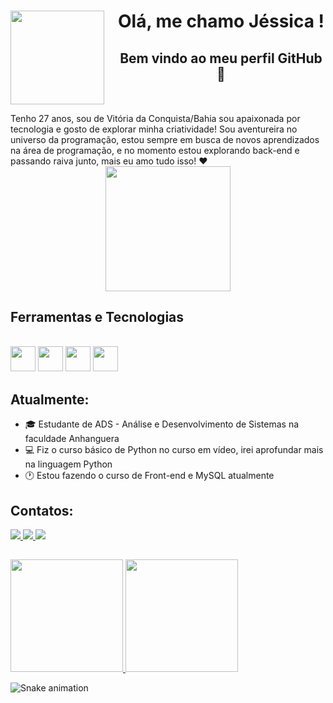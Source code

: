 <div align="center">
  <img align="left" src="https://i.imgur.com/taVNzzc.png" width="150" style="margin-right: 20px; margin-bottom: -50px"/>
  
  <h1>Olá, me chamo Jéssica !</h1>
  <h2>Bem vindo ao meu perfil GitHub 👋</h2>
</div>

<div style="margin-top: 50px">
Tenho 27 anos, sou de Vitória da Conquista/Bahia sou apaixonada por tecnologia e gosto de explorar minha criatividade! Sou aventureira no universo da programação, estou sempre em busca de novos aprendizados na área de programação, e no momento estou explorando back-end e passando raiva junto, mais eu amo tudo isso! ❤
</div>

<div align="center">
  <img src="https://media.giphy.com/media/VbnUQpnihPSIgIXuZv/giphy.gif" width="200"/>
</div>

## Ferramentas e Tecnologias
<div style="display: inline_block"><br>
  <img loading="lazy" src="https://cdn.jsdelivr.net/gh/devicons/devicon/icons/python/python-original.svg" width="40" height="40"/>
  <img loading="lazy" src="https://cdn.jsdelivr.net/gh/devicons/devicon/icons/html5/html5-original.svg" width="40" height="40"/>
  <img loading="lazy" src="https://cdn.jsdelivr.net/gh/devicons/devicon/icons/css3/css3-original.svg" width="40" height="40"/>
  <img loading="lazy" src="https://cdn.jsdelivr.net/gh/devicons/devicon/icons/mysql/mysql-original.svg" width="40" height="40"/>
</div>

## Atualmente:
- 🎓 Estudante de ADS - Análise e Desenvolvimento de Sistemas na faculdade Anhanguera
- 💻 Fiz o curso básico de Python no curso em vídeo, irei aprofundar mais na linguagem Python
- 🕐 Estou fazendo o curso de Front-end e MySQL atualmente

## Contatos:
<div>
  <a href="https://instagram.com/jell_oliveira_" target="_blank">
    <img loading="lazy" src="https://img.shields.io/badge/-Instagram-%23E4405F?style=for-the-badge&logo=instagram&logoColor=white" target="_blank">
  </a>
  <a href="mailto:jessy.meira.30@proton.me">
    <img loading="lazy" src="https://img.shields.io/badge/Gmail-D14836?style=for-the-badge&logo=gmail&logoColor=white" target="_blank">
  </a>
  <a href="https://www.linkedin.com/in/jessica-oliveira-meira" target="_blank">
    <img loading="lazy" src="https://img.shields.io/badge/-LinkedIn-%230077B5?style=for-the-badge&logo=linkedin&logoColor=white" target="_blank">
  </a>   
</div>

##

<div>
  <a href="https://github.com/jelloliveira">
    <img loading="lazy" height="180em" src="https://github-readme-stats.vercel.app/api/top-langs/?username=jessica-oliveira&layout=compact&langs_count=7&theme=dracula"/>
    <img loading="lazy" height="180em" src="https://github-readme-stats.vercel.app/api?username=jessica-oliveira&show_icons=true&theme=dracula&include_all_commits=true&count_private=true"/>
  </a>
</div>

![Snake animation](https://github.com/jelloliveira/jelloliveira/blob/output/github-contribution-grid-snake.svg)
